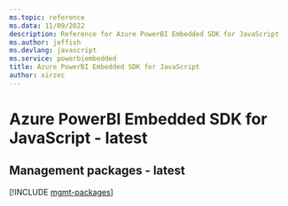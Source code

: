 ```yaml
---
ms.topic: reference
ms.data: 11/09/2022
description: Reference for Azure PowerBI Embedded SDK for JavaScript
ms.author: jeffish
ms.devlang: javascript
ms.service: powerbiembedded
title: Azure PowerBI Embedded SDK for JavaScript
author: xirzec
---
```

# Azure PowerBI Embedded SDK for JavaScript - latest

## Management packages - latest
[!INCLUDE [mgmt-packages](powerbi-embedded-mgmt-index.md)]